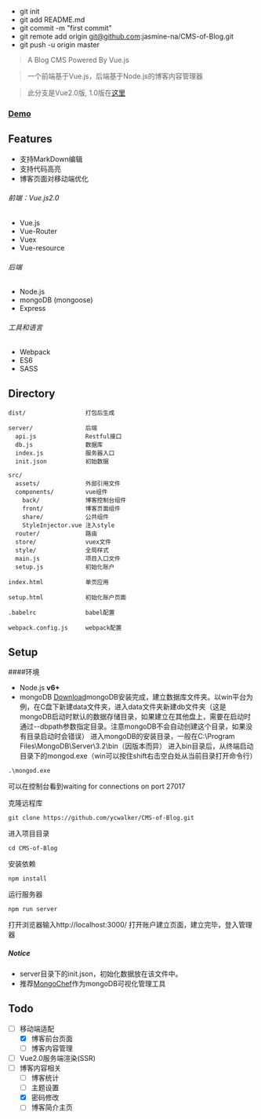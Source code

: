 * git init
* git add README.md
* git commit -m "first commit"
* git remote add origin git@github.com:jasmine-na/CMS-of-Blog.git
* git push -u origin master



> A Blog CMS Powered By Vue.js

> 一个前端基于Vue.js，后端基于Node.js的博客内容管理器

> 此分支是Vue2.0版, 1.0版在[这里](https://github.com/ycwalker/CMS-of-Blog/tree/vue1.0)

### [Demo](http://115.28.90.175/)


## Features

* 支持MarkDown编辑
* 支持代码高亮
* 博客页面对移动端优化

###### 前端：Vue.js2.0
* Vue.js
* Vue-Router
* Vuex
* Vue-resource

###### 后端
* Node.js
* mongoDB (mongoose)
* Express

###### 工具和语言
* Webpack
* ES6
* SASS

## Directory
```
dist/                 打包后生成

server/               后端
  api.js              Restful接口
  db.js               数据库
  index.js            服务器入口
  init.json           初始数据

src/
  assets/             外部引用文件
  components/         vue组件
    back/             博客控制台组件
    front/            博客页面组件
    share/            公共组件
    StyleInjector.vue 注入style
  router/             路由
  store/              vuex文件
  style/              全局样式
  main.js             项目入口文件
  setup.js            初始化账户

index.html            单页应用

setup.html            初始化账户页面

.babelrc              babel配置

webpack.config.js     webpack配置
```

## Setup
####环境
* Node.js **v6+**
* mongoDB [Download](https://www.mongodb.com/download-center?jmp=nav#community)mongoDB安装完成，建立数据库文件夹。以win平台为例，在C盘下新建data文件夹，进入data文件夹新建db文件夹（这是mongoDB启动时默认的数据存储目录，如果建立在其他盘上，需要在启动时通过--dbpath参数指定目录。注意mongoDB不会自动创建这个目录，如果没有目录启动时会错误）
                                                                               进入mongoDB的安装目录，一般在C:\Program Files\MongoDB\Server\3.2\bin（因版本而异）
                                                                               进入bin目录后，从终端启动目录下的mongod.exe（win可以按住shift右击空白处从当前目录打开命令行）
```
.\mongod.exe
```
可以在控制台看到waiting for connections on port 27017

克隆远程库
```
git clone https://github.com/ycwalker/CMS-of-Blog.git
```
进入项目目录
```
cd CMS-of-Blog
```
安装依赖
```
npm install
```
运行服务器
```
npm run server
```
打开浏览器输入http://localhost:3000/
打开账户建立页面，建立完毕，登入管理器

##### Notice
* server目录下的init.json，初始化数据放在该文件中。
* 推荐[MongoChef](http://3t.io/mongochef/)作为mongoDB可视化管理工具

## Todo

* [ ] 移动端适配
  * [x] 博客前台页面
  * [ ] 博客内容管理
* [ ] Vue2.0服务端渲染(SSR)
* [ ] 博客内容相关
  * [ ] 博客统计
  * [ ] 主题设置
  * [x] 密码修改
  * [ ] 博客简介主页
